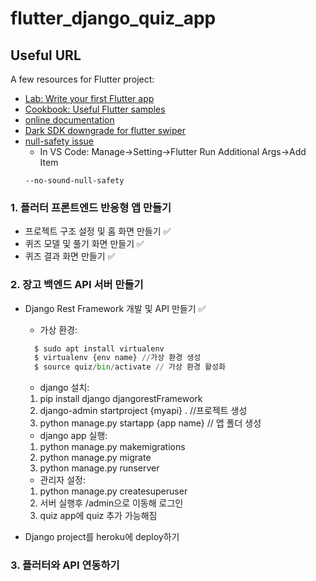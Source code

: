 # flutter_django_quiz_app

## Useful URL

A few resources for Flutter project:

- [Lab: Write your first Flutter app](https://docs.flutter.dev/get-started/codelab)
- [Cookbook: Useful Flutter samples](https://docs.flutter.dev/cookbook)
- [online documentation](https://docs.flutter.dev/)
- [Dark SDK downgrade for flutter swiper](https://polarcompass.tistory.com/227)
- [null-safety issue](https://postforty.tistory.com/79)
  * In VS Code: Manage->Setting->Flutter Run Additional Args->Add Item
  ```shell
  --no-sound-null-safety
  ```

### 1. 플러터 프론트엔드 반응형 앱 만들기
  * 프로젝트 구조 설정 및 홈 화면 만들기 ✅
  * 퀴즈 모델 및 풀기 화면 만들기 ✅
  * 퀴즈 결과 화면 만들기 ✅

### 2. 장고 백엔드 API 서버 만들기
  * Django Rest Framework 개발 및 API 만들기 ✅
    - 가상 환경: 
    ```python
      $ sudo apt install virtualenv
      $ virtualenv {env name} //가상 환경 생성
      $ source quiz/bin/activate // 가상 환경 활성화
    ```
    - django 설치:
    1. pip install django djangorestFramework
    2. django-admin startproject {myapi} . //프로젝트 생성
    3. python manage.py startapp {app name} // 앱 폴더 생성

    - django app 실행:
    1. python manage.py makemigrations
    2. python manage.py migrate
    3. python manage.py runserver

    - 관리자 설정:
    1. python manage.py createsuperuser
    2. 서버 실행후 /admin으로 이동해 로그인
    3. quiz app에 quiz 추가 가능해짐
  * Django project를 heroku에 deploy하기

### 3. 플러터와 API 연동하기